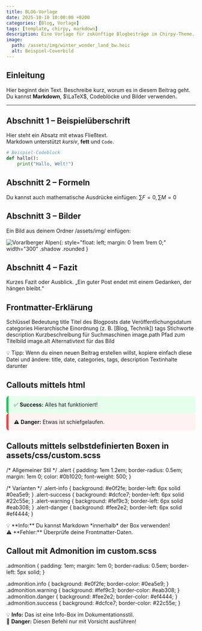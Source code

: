 ```yaml
---
title: BLOG-Vorlage
date: 2025-10-10 10:00:00 +0200
categories: [Blog, Vorlage]
tags: [template, chirpy, markdown]
description: Eine Vorlage für zukünftige Blogbeiträge im Chirpy-Theme.
image:
  path: /assets/img/winter_wonder_land_bw.heic
  alt: Beispiel-Coverbild
---
```


## Einleitung

Hier beginnt dein Text. Beschreibe kurz, worum es in diesem Beitrag geht.  
Du kannst **Markdown**, $\LaTeX$, Codeblöcke und Bilder verwenden.

---

## Abschnitt 1 – Beispielüberschrift

Hier steht ein Absatz mit etwas Fließtext.  
Markdown unterstützt *kursiv*, **fett** und `Code`.

```python
# Beispiel-Codeblock
def hallo():
    print("Hallo, Welt!")
```

## Abschnitt 2 – Formeln
Du kannst auch mathematische Ausdrücke einfügen:
$\sum{}F=0, \sum{}M=0$


## Abschnitt 3 – Bilder
Ein Bild aus deinem Ordner /assets/img/ einfügen:

![Vorarlberger Alpen](/assets/img/winter_wonder_land_bw.heic){: style="float: left; margin: 0 1rem 1rem 0;" width="300" .shadow .rounded }


## Abschnitt 4 – Fazit
Kurzes Fazit oder Ausblick.
„Ein guter Post endet mit einem Gedanken, der hängen bleibt.“


## Frontmatter-Erklärung
Schlüssel	Bedeutung
title	Titel des Blogposts
date	Veröffentlichungsdatum
categories	Hierarchische Einordnung (z. B. [Blog, Technik])
tags	Stichworte
description	Kurzbeschreibung für Suchmaschinen
image.path	Pfad zum Titelbild
image.alt	Alternativtext für das Bild

💡 Tipp:
Wenn du einen neuen Beitrag erstellen willst, kopiere einfach diese Datei und ändere:
title, date, categories, tags, description
Textinhalte darunter

## Callouts mittels html

<div style="background:#e6ffed; border-left:6px solid #22c55e; padding:1em; border-radius:0.5em;">
  ✅ <strong>Success:</strong> Alles hat funktioniert!
</div>

<div style="background:#fff2f2; border-left:6px solid #ef4444; padding:1em; border-radius:0.5em;">
  ⚠️ <strong>Danger:</strong> Etwas ist schiefgelaufen.
</div>

## Callouts mittels selbstdefinierten Boxen in assets/css/custom.scss
/* Allgemeiner Stil */
.alert {
  padding: 1em 1.2em;
  border-radius: 0.5em;
  margin: 1em 0;
  color: #0b1020;
  font-weight: 500;
}

/* Varianten */
.alert-info {
  background: #e0f2fe;
  border-left: 6px solid #0ea5e9;
}
.alert-success {
  background: #dcfce7;
  border-left: 6px solid #22c55e;
}
.alert-warning {
  background: #fef9c3;
  border-left: 6px solid #eab308;
}
.alert-danger {
  background: #fee2e2;
  border-left: 6px solid #ef4444;
}

<div class="alert alert-info">
💡 **Info:** Du kannst Markdown *innerhalb* der Box verwenden!
</div>

<div class="alert alert-danger">
⚠️ **Fehler:** Überprüfe deine Frontmatter-Daten.
</div>

## Callout mit Admonition im custom.scss

.admonition {
  padding: 1em;
  margin: 1em 0;
  border-radius: 0.5em;
  border-left: 5px solid;
}

.admonition.info    { background: #e0f2fe; border-color: #0ea5e9; }
.admonition.warning { background: #fef9c3; border-color: #eab308; }
.admonition.danger  { background: #fee2e2; border-color: #ef4444; }
.admonition.success { background: #dcfce7; border-color: #22c55e; }

<div class="admonition info">
💡 <strong>Info:</strong> Das ist eine Info-Box im Dokumentationsstil.
</div>

<div class="admonition danger">
🚨 <strong>Danger:</strong> Diesen Befehl nur mit Vorsicht ausführen!
</div>


